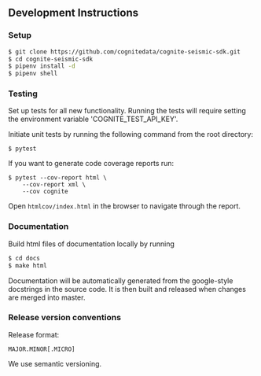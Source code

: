 ## Development Instructions

### Setup

```bash
$ git clone https://github.com/cognitedata/cognite-seismic-sdk.git
$ cd cognite-seismic-sdk
$ pipenv install -d
$ pipenv shell
```

### Testing
Set up tests for all new functionality. Running the tests will require setting the environment variable 'COGNITE_TEST_API_KEY'.

Initiate unit tests by running the following command from the root directory:

`$ pytest`

If you want to generate code coverage reports run:

```
$ pytest --cov-report html \
    --cov-report xml \
    --cov cognite
```

Open `htmlcov/index.html` in the browser to navigate through the report.

### Documentation
Build html files of documentation locally by running

```bash
$ cd docs
$ make html
```
Documentation will be automatically generated from the google-style docstrings in the source code. It is then built and released when changes are merged into master.

### Release version conventions
Release format:

```
MAJOR.MINOR[.MICRO]
```

We use semantic versioning.